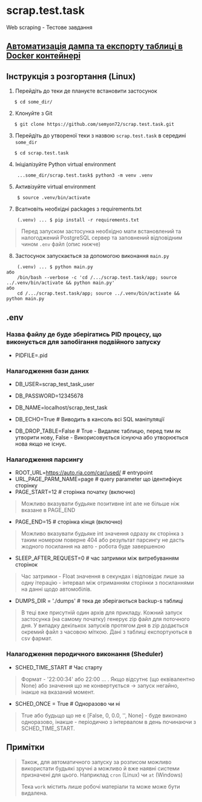 # scrap.test.task
Web scraping - Тестове завдання

## [Автоматизація дампа та експорту таблиці в Docker контейнері](./dockerized_cron/Dockerfile-scrap-postgres.md)

## Інструкція з розгортання (Linux)
1. Перейдіть до теки де плануєте встановити застосунок 
```
   $ cd some_dir/ 
```
2. Клонуйте з Git
```
   $ git clone https://github.com/semyon72/scrap.test.task.git
```
3. Перейдіть до утвореної теки з назвою `scrap.test.task` в середині `some_dir`
```
   $ cd scrap.test.task
```
4. Ініціалізуйте Python virtual environment
```
    ...some_dir/scrap.test.task$ python3 -m venv .venv 
```
5. Активізуйте virtual environment
```
    $ source .venv/bin/activate 
```

7. Всатновіть необхідні packages з requirements.txt
```
    (.venv) ... $ pip install -r requirements.txt
```

> Перед запуском застосунка необхідно мати встановлений та налогоджений PostgreSQL сервер та заповнений відповідним чином `.env` файл (опис нижче) 

8. Застосунок запускається за допомогою виконання `main.py`
```
    (.venv) ... $ python main.py
або
    /bin/bash --verbose -c 'cd /.../scrap.test.task/app; source ../.venv/bin/activate && python main.py'
або
    cd /.../scrap.test.task/app; source ../.venv/bin/activate && python main.py    
```  

## .env

### Назва файлу де буде зберігатись PID процесу, що виконується для запобігання подвійного запуску
- PIDFILE=.pid

### Налагодження бази даних
- DB_USER=scrap_test_task_user
- DB_PASSWORD=12345678
- DB_NAME=localhost/scrap_test_task

- DB_ECHO=True  # Виводить в кансоль всі SQL маніпуляції
- DB_DROP_TABLE=False  # True - Видаляє таблицю, перед тим як утворити нову, False - Викорисовується існуюча або утворюється нова якщо не існує.    

### Налагодження парсингу
- ROOT_URL=https://auto.ria.com/car/used/  # entrypoint  
- URL_PAGE_PARM_NAME=page  # query parameter що ідентифікує сторінку
- PAGE_START=12  # сторінка початку (включно)
> Можливо вказувати будьяке позитивне int але не більше ніж вказане в PAGE_END   
- PAGE_END=15  # сторінка кінця (включно)
> Можливо вказувати будьяке int значення одразу як сторінка з таким номером поверне 404 або результат парсингу не дасть жодного посилання на авто - робота буде завершеною
- SLEEP_AFTER_REQUEST=0  # час затримки між витребуванням сторінок
> Час затримки - Float значення в секундах і відповідає лише за одну ітерацію - інтервал між отриманням сторінки з посиланнями на данні щодо автомобілів.  
- DUMPS_DIR = './dumps'  # тека де зберігаються backup-s таблиці
> В теці вже присутній один архів для прикладу. Кожний запуск застосунка (на самому початку) генерує zip файл для поточного дня. У випадку декількох запусків протягом дня в zip додається окремий файл з часовою міткою. Дані з таблиці експортуються в csv фармат. 

### Налагодження перодичного виконання (Sheduler)
- SCHED_TIME_START  # Час старту 
> Формат - '22:00:34' або 22:00 ... . Якщо відсутнє (що еквівалентно None) або значення що не конвертується -> запуск негайно, інакше на вказаний момент. 
- SCHED_ONCE = True  # Одноразово чи ні 
> True або будьщо що не є \[False, 0, 0.0, '', None\] - буде виконано одноразово, інакше - періодично з інтервалом в день починаючи з SCHED_TIME_START.

## Примітки
> Також, для автоматичного запуску за розписом можливо використати будьякі зручні а можливо й вже наявні системи призначені для цього. Наприклад `cron` (Linux) чи `at` (Windows)
>
> Тека `work` містить лише робочі матеріали та може може бути видалена. 
 
